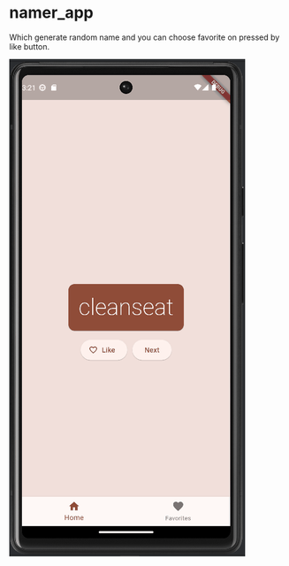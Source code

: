 # namer_app

Which generate random name and you can choose favorite on pressed by like button.

![Animation.gif](assets%2FAnimation.gif)
